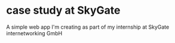 # case study at SkyGate
A simple web app I'm creating as part of my internship at SkyGate internetworking GmbH

